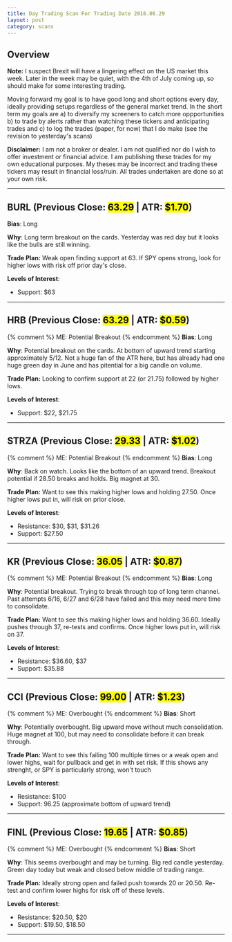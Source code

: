 ```yaml
---
title: Day Trading Scan For Trading Date 2016.06.29
layout: post
category: scans
---
```


Overview
--- 

**Note:** I suspect Brexit will have a lingering effect on the US market this week. Later in the week may be quiet, with the 4th of July coming up, so should make for some interesting trading.

Moving forward my goal is to have good long and short options every day, ideally providing setups regardless of the general market trend. In the short term my goals are a) to diversify my screeners to catch more oppportunities b) to trade by alerts rather than watching these tickers and anticipating trades and c) to log the trades (paper, for now) that I do make (see the revision to yesterday's scans)

**Disclaimer:** I am not a broker or dealer. I am not qualified nor do I wish to offer investment or financial advice. I am publishing these trades for my own educational purposes. My theses may be incorrect and trading these tickers may result in financial loss/ruin. All trades undertaken are done so at your own risk.

***

BURL (Previous Close: <mark>63.29</mark> | ATR: <mark>$1.70</mark>)
---
**Bias**: Long

**Why**: Long term breakout on the cards. Yesterday was red day but it looks like the bulls are still winning.  

**Trade Plan:** Weak open finding support at 63. If SPY opens strong, look for higher lows with risk off prior day's close.

**Levels of Interest**:

* Support: $63

***

HRB (Previous Close: <mark>63.29</mark> | ATR: <mark>$0.59</mark>)
---
{% comment %}
ME: Potential Breakout
{% endcomment %}
**Bias**: Long

**Why**: Potential breakout on the cards. At bottom of upward trend starting approximately 5/12. Not a huge fan of the ATR here, but has already had one huge green day in June and has pitential for a big candle on volume.

**Trade Plan:** Looking to confirm support at 22 (or 21.75) followed by higher lows. 

**Levels of Interest**:

* Support: $22, $21.75

***

STRZA (Previous Close: <mark>29.33</mark> | ATR: <mark>$1.02</mark>)
---
{% comment %}
ME: Potential Breakout
{% endcomment %}
**Bias**: Long

**Why**: Back on watch. Looks like the bottom of an upward trend. Breakout potential if 28.50 breaks and holds. Big magnet at 30.

**Trade Plan:**  Want to see this making higher lows and holding 27.50. Once higher lows put in, will risk on prior close.

**Levels of Interest**:

* Resistance: $30, $31, $31.26
* Support: $27.50

***

KR (Previous Close: <mark>36.05</mark> | ATR: <mark>$0.87</mark>)
---
{% comment %}
ME: Potential Breakout
{% endcomment %}
**Bias**: Long

**Why**: Potential breakout. Trying to break through top of long term channel. Past attempts 6/16, 6/27 and 6/28 have failed and this may need more time to consolidate. 

**Trade Plan:**  Want to see this making higher lows and holding 36.60. Ideally pushes through 37, re-tests and confirms. Once higher lows put in, will risk on 37.

**Levels of Interest**:

* Resistance: $36.60, $37
* Support: $35.88

***

CCI (Previous Close: <mark>99.00</mark> | ATR: <mark>$1.23</mark>)
---
{% comment %}
ME: Overbought
{% endcomment %}
**Bias**: Short

**Why**: Potentially overbought. Big upward move without much consolidation. Huge magnet at 100, but may need to consolidate before it can break through.

**Trade Plan:**  Want to see this failing 100 multiple times or a weak open and lower highs, wait for pullback and get in with set risk. If this shows any strenght, or SPY is particularly strong, won't touch

**Levels of Interest**:

* Resistance: $100
* Support: 96.25 (approximate bottom of upward trend)

***

FINL (Previous Close: <mark>19.65</mark> | ATR: <mark>$0.85</mark>)
---
{% comment %}
ME: Overbought
{% endcomment %}
**Bias**: Short

**Why**: This seems overbought and may be turning. Big red candle yesterday. Green day today but weak and closed below middle of trading range.

**Trade Plan:**  Ideally strong open and failed push towards 20 or 20.50. Re-test and confirm lower highs for risk off of these levels.

**Levels of Interest**:

* Resistance: $20.50, $20
* Support: $19.50, $18.50

***
